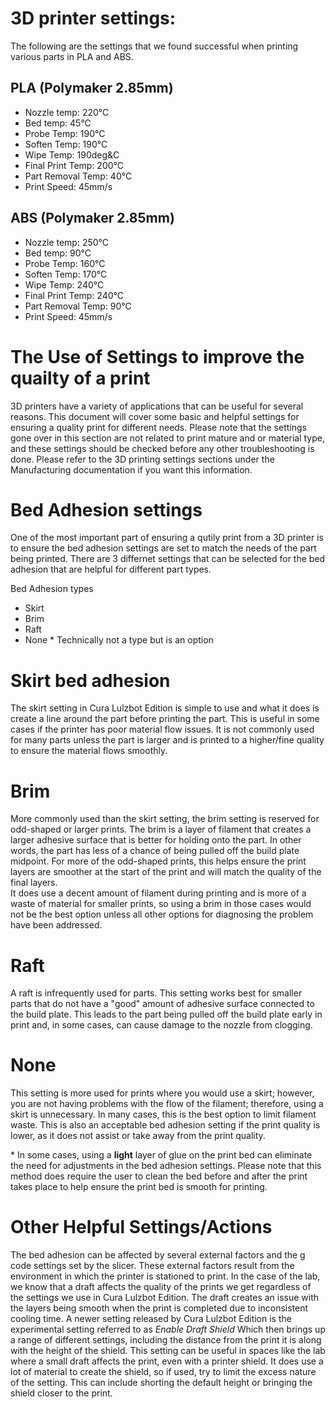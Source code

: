 # 3D printer settings:

The following are the settings that we found successful when printing various parts in PLA and ABS.

## PLA (Polymaker 2.85mm)
- Nozzle temp: 220&deg;C
- Bed temp: 45&deg;C
- Probe Temp: 190&deg;C
- Soften Temp: 190&deg;C
- Wipe Temp: 190deg&C
- Final Print Temp: 200&deg;C
- Part Removal Temp: 40&deg;C
- Print Speed: 45mm/s

## ABS (Polymaker 2.85mm)
- Nozzle temp:  250&deg;C
- Bed temp: 90&deg;C
- Probe Temp: 160&deg;C
- Soften Temp: 170&deg;C
- Wipe Temp: 240&deg;C
- Final Print Temp: 240&deg;C
- Part Removal Temp: 90&deg;C
- Print Speed: 45mm/s


# The Use of Settings to improve the quailty of a print
3D printers have a variety of applications that can be useful for several reasons. This document will cover some basic and helpful settings for 
ensuring a quality print for different needs. Please note that the settings gone over in this section are not related to print mature and or material type, and these settings should be checked before any other troubleshooting is done. Please refer to the 3D printing settings sections under the Manufacturing documentation if you want this information. 

# Bed Adhesion settings 
One of the most important part of ensuring a qutily print from a 3D printer is to ensure the bed adhesion settings are set to match the needs of the part being printed. 
There are 3 differnet settings that can be selected for the bed adhesion that are helpful for different part types. 

Bed Adhesion types
* Skirt
* Brim 
* Raft 
* None \* Technically not a type but is an option 

# Skirt bed adhesion 
The skirt setting in Cura Lulzbot Edition is simple to use and what it does is create a line around the part before printing the part. This is useful in some cases if 
the printer has poor material flow issues. It is not commonly used for many parts unless the part is larger and is printed to a higher/fine quality to ensure the material flows smoothly. 


# Brim 
More commonly used than the skirt setting, the brim setting is reserved for odd-shaped or larger prints. The brim is a layer of filament that creates a larger adhesive surface that is better for holding onto the part. In other words, the part has less of a chance of being pulled off the build plate midpoint. For more of the odd-shaped prints, this helps ensure the print layers are smoother at the start of the print and will match the quality of the final layers.   
It does use a decent amount of filament during printing and is more of a waste of material for smaller prints, so using a brim in those cases would not be the best option unless all other options for diagnosing the problem have been addressed. 


# Raft
A raft is infrequently used for parts. This setting works best for smaller parts that do not have a "good" amount of adhesive surface connected to the build plate. This leads to the part being pulled off the build plate early in print and, in some cases, can cause damage to the nozzle from clogging. 

# None 
This setting is more used for prints where you would use a skirt; however, you are not having problems with the flow of the filament; therefore, using a skirt is unnecessary. In many cases, this is the best option to limit filament waste. This is also an acceptable bed adhesion setting if the print quality is lower, as it does not assist or take away from the print quality. 


\* In some cases, using a **light** layer of glue on the print bed can eliminate the need for adjustments in the bed adhesion settings. Please note that this method does require the user to clean the bed before and after the print takes place to help ensure the print bed is smooth for printing. 


# **Other Helpful Settings/Actions** 
The bed adhesion can be affected by several external factors and the g code settings set by the slicer. These external factors result from the environment in which the printer is stationed to print. In the case of the lab, we know that a draft affects the quality of the prints we get regardless of the settings we use in Cura Lulzbot Edition. The draft creates an issue with the layers being smooth when the print is completed due to inconsistent cooling time. A newer setting released by Cura Lulzbot Edition is the experimental setting referred to as *Enable Draft Shield* Which then brings up a range of different settings, including the distance from the print it is along with the height of the shield. 
This setting can be useful in spaces like the lab where a small draft affects the print, even with a printer shield. It does use a lot of material to create the shield, so if used, try to limit the excess nature of the setting. This can include shorting the default height or bringing the shield closer to the print.  
